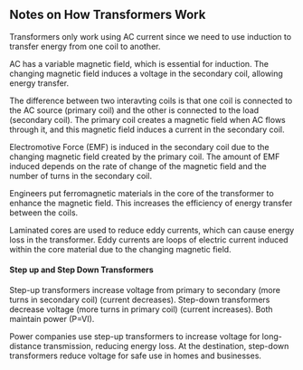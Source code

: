 ## Notes on How Transformers Work

Transformers only work using AC current since we need to use induction to transfer energy from one coil to another.

AC has a variable magnetic field, which is essential for induction. The changing magnetic field induces a voltage in the secondary coil, allowing energy transfer.

The difference between two interavting coils is that one coil is connected to the AC source (primary coil) and the other is connected to the load (secondary coil). The primary coil creates a magnetic field when AC flows through it, and this magnetic field induces a current in the secondary coil.

Electromotive Force (EMF) is induced in the secondary coil due to the changing magnetic field created by the primary coil. The amount of EMF induced depends on the rate of change of the magnetic field and the number of turns in the secondary coil.

Engineers put ferromagnetic materials in the core of the transformer to enhance the magnetic field. This increases the efficiency of energy transfer between the coils.

Laminated cores are used to reduce eddy currents, which can cause energy loss in the transformer. Eddy currents are loops of electric current induced within the core material due to the changing magnetic field.

#### Step up and Step Down Transformers

Step-up transformers increase voltage from primary to secondary (more turns in secondary coil) (current decreases). Step-down transformers decrease voltage (more turns in primary coil) (current increases). Both maintain power (P=VI).

Power companies use step-up transformers to increase voltage for long-distance transmission, reducing energy loss. At the destination, step-down transformers reduce voltage for safe use in homes and businesses.

